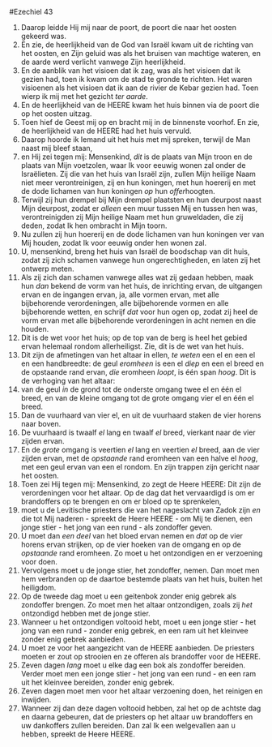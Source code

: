 #Ezechiel 43
1. Daarop leidde Hij mij naar de poort, de poort die naar het oosten gekeerd was.
2. En zie, de heerlijkheid van de God van Israël kwam uit de richting van het oosten, en Zijn geluid was als het bruisen van machtige wateren, en de aarde werd verlicht vanwege Zijn heerlijkheid.
3. En de aanblik van het visioen dat ik zag, was als het visioen dat ik gezien had, toen ik kwam om de stad te gronde te richten. Het waren visioenen als het visioen dat ik aan de rivier de Kebar gezien had. Toen wierp ik mij met het gezicht *ter aarde*.
4. En de heerlijkheid van de HEERE kwam het huis binnen via de poort die op het oosten uitzag.
5. Toen hief de Geest mij op en bracht mij in de binnenste voorhof. En zie, de heerlijkheid van de HEERE had het huis vervuld.
6. Daarop hoorde ik Iemand uit het huis met mij spreken, terwijl de Man naast mij bleef staan,
7. en Hij zei tegen mij: Mensenkind, *dit* is de plaats van Mijn troon en de plaats van Mijn voetzolen, waar Ik voor eeuwig wonen zal onder de Israëlieten. Zij die van het huis van Israël zijn, zullen Mijn heilige Naam niet meer verontreinigen, zij en hun koningen, met hun hoererij en met de dode lichamen van hun koningen *op* hun *offer*hoogten.
8. Terwijl zij hun drempel bij Mijn drempel plaatsten en hun deurpost naast Mijn deurpost, zodat er *alleen* een muur tussen Mij en tussen hen was, verontreinigden zij Mijn heilige Naam met hun gruweldaden, die zij deden, zodat Ik hen ombracht in Mijn toorn.
9. Nu zullen zij hun hoererij en de dode lichamen van hun koningen ver van Mij houden, zodat Ik voor eeuwig onder hen wonen zal.
10. U, mensenkind, breng het huis van Israël de boodschap van dit huis, zodat zij zich schamen vanwege hun ongerechtigheden, en laten zij het ontwerp meten.
11. Als zij zich dan schamen vanwege alles wat zij gedaan hebben, maak hun *dan* bekend de vorm van het huis, de inrichting ervan, de uitgangen ervan en de ingangen ervan, ja, alle vormen ervan, met alle bijbehorende verordeningen, alle bijbehorende vormen en alle bijbehorende wetten, en schrijf *dat* voor hun ogen op, zodat zij heel de vorm ervan met alle bijbehorende verordeningen in acht nemen en die houden.
12. Dit is de wet voor het huis; op de top van de berg is heel het gebied ervan helemaal rondom allerheiligst. Zie, dit is de wet van het huis.
13. Dit zijn de afmetingen van het altaar in ellen, *te weten* een el en een el en een handbreedte: de geul *eromheen* is een el *diep* en een el breed en de opstaande rand ervan, *die* eromheen *loopt*, is één span *hoog*. Dit is de verhoging van het altaar:
14. van de geul *in* de grond tot de onderste omgang twee el en één el breed, en van de kleine omgang tot de grote omgang vier el en één el breed.
15. Dan de vuurhaard van vier el, en uit de vuurhaard staken de vier horens naar boven.
16. De vuurhaard is twaalf *el* lang en twaalf *el* breed, vierkant naar de vier zijden ervan.
17. En de *grote* omgang is veertien *el* lang en veertien *el* breed, aan de vier zijden ervan, met de *opstaande* rand eromheen van een halve el *hoog*, met een geul ervan van een el rondom. En zijn trappen zijn gericht naar het oosten.
18. Toen zei Hij tegen mij: Mensenkind, zo zegt de Heere HEERE: Dit zijn de verordeningen voor het altaar. Op de dag dat het vervaardigd is om er brandoffers op te brengen en om er bloed op te sprenkelen,
19. moet u de Levitische priesters die van het nageslacht van Zadok zijn *en* die tot Mij naderen - spreekt de Heere HEERE - om Mij te dienen, een jonge stier - het jong van een rund - als zondoffer geven.
20. U moet dan *een deel* van het bloed ervan nemen en *dat* op de vier horens ervan strijken, op de vier hoeken van de omgang en op de *opstaande* rand eromheen. Zo moet u het ontzondigen en er verzoening voor doen.
21. Vervolgens moet u de jonge stier, het zondoffer, nemen. Dan moet men hem verbranden op de daartoe bestemde plaats van het huis, buiten het heiligdom.
22. Op de tweede dag moet u een geitenbok zonder enig gebrek als zondoffer brengen. Zo moet men het altaar ontzondigen, zoals zij *het* ontzondigd hebben met de jonge stier.
23. Wanneer u het ontzondigen voltooid hebt, moet u een jonge stier - het jong van een rund - zonder enig gebrek, en een ram uit het kleinvee zonder enig gebrek aanbieden.
24. U moet ze voor het aangezicht van de HEERE aanbieden. De priesters moeten er zout op strooien en ze offeren als brandoffer voor de HEERE.
25. Zeven dagen *lang* moet u elke dag een bok als zondoffer bereiden. Verder moet men een jonge stier - het jong van een rund - en een ram uit het kleinvee bereiden, zonder enig gebrek.
26. Zeven dagen moet men voor het altaar verzoening doen, het reinigen en inwijden.
27. Wanneer zij dan deze dagen voltooid hebben, zal het op de achtste dag en daarna gebeuren, dat de priesters op het altaar uw brandoffers en uw dankoffers zullen bereiden. Dan zal Ik een welgevallen aan u hebben, spreekt de Heere HEERE.
